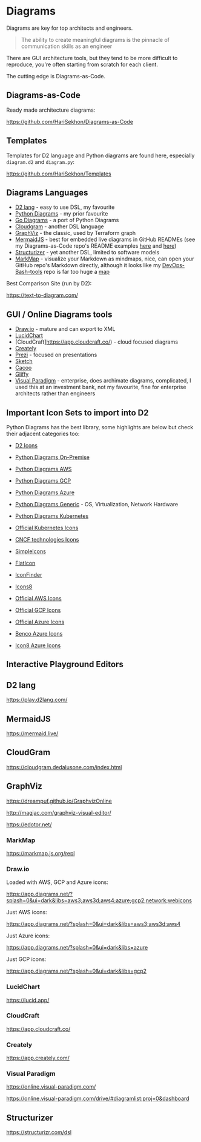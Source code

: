 # Diagrams

Diagrams are key for top architects and engineers.

> The ability to create meaningful diagrams is the pinnacle of communication skills as an engineer

There are GUI architecture tools, but they tend to be more difficult to reproduce, you're often starting from scratch for each client.

The cutting edge is Diagrams-as-Code.

## Diagrams-as-Code

Ready made architecture diagrams:

https://github.com/HariSekhon/Diagrams-as-Code

## Templates

Templates for D2 language and Python diagrams are found here, especially `diagram.d2` and `diagram.py`:

https://github.com/HariSekhon/Templates

## Diagrams Languages

- [D2 lang](https://d2lang.com/) - easy to use DSL, my favourite
- [Python Diagrams](https://diagrams.mingrammer.com/) - my prior favourite
- [Go Diagrams](https://github.com/blushft/go-diagrams) - a port of Python Diagrams
- [Cloudgram](https://cloudgram.dedalusone.com/index.html) - another DSL language
- [GraphViz](https://graphviz.org/) - the classic, used by Terraform graph
- [MermaidJS](https://mermaid.js.org/) - best for embedded live diagrams in GitHub READMEs
(see my Diagrams-as-Code repo's README examples
[here](https://github.com/HariSekhon/Diagrams-as-Code/blob/master/README.md#github-flow-with-jira-ticket-integration)
and [here](https://github.com/HariSekhon/Diagrams-as-Code/blob/master/README.md#git---environment-branches))
- [Structurizer](https://structurizr.com/dsl) - yet another DSL, limited to software models
- [MarkMap](https://github.com/markmap/markmap) - visualize your Markdown as mindmaps, nice, can open your GitHub repo's
Markdown directly, although it looks like my
[DevOps-Bash-tools](https://github.com/HariSekhon/DevOps-Bash-tools)
repo is far too huge a
[map](https://markmap.js.org/repl#?d=github%3AHariSekhon%2FDevOps-Bash-tools%40master%3AREADME.md)

Best Comparison Site (run by D2):

https://text-to-diagram.com/

## GUI / Online Diagrams tools

- [Draw.io](https://app.diagrams.net) - mature and can export to XML
- [LucidChart](https://lucid.app/)
- [CloudCraft]https://app.cloudcraft.co/) - cloud focused diagrams
- [Creately](https://app.creately.com/)
- [Prezi](https://prezi.com/) - focused on presentations
- [Sketch](https://www.sketch.com/)
- [Cacoo](https://nulab.com/cacoo/)
- [Gliffy](https://www.gliffy.com/)
- [Visual Paradigm](https://www.visual-paradigm.com/) - enterprise, does archimate diagrams, complicated, I used this at an investment bank, not my favourite, fine for enterprise architects rather than engineers

## Important Icon Sets to import into D2

Python Diagrams has the best library, some highlights are below but check their adjacent categories too:

- [D2 Icons](https://icons.terrastruct.com/)


- [Python Diagrams On-Premise](https://diagrams.mingrammer.com/docs/nodes/onprem)
- [Python Diagrams AWS](https://diagrams.mingrammer.com/docs/nodes/aws)
- [Python Diagrams GCP](https://diagrams.mingrammer.com/docs/nodes/gcp)
- [Python Diagrams Azure](https://diagrams.mingrammer.com/docs/nodes/azure)
- [Python Diagrams Generic](https://diagrams.mingrammer.com/docs/nodes/generic) - OS, Virtualization, Network Hardware
- [Python Diagrams Kubernetes](https://diagrams.mingrammer.com/docs/nodes/k8s)


- [Official Kubernetes Icons](https://github.com/kubernetes/community/tree/master/icons)



- [CNCF technologies Icons](https://landscape.cncf.io/card-mode)


- [SimpleIcons](https://simpleicons.org/)


- [FlatIcon](https://www.flaticon.com/)


- [IconFinder](https://www.iconfinder.com/)


- [Icons8](https://icons8.com/)


- [Official AWS Icons](https://aws.amazon.com/architecture/icons/)


- [Official GCP Icons](https://cloud.google.com/icons)


- [Official Azure Icons](https://learn.microsoft.com/en-us/azure/architecture/icons/)
- [Benco Azure Icons](https://code.benco.io/icon-collection/azure-icons/)
- [Icon8 Azure Icons](https://icons8.com/icons/set/azure)

## Interactive Playground Editors

## D2 lang

https://play.d2lang.com/

## MermaidJS

https://mermaid.live/

## CloudGram

https://cloudgram.dedalusone.com/index.html

## GraphViz

https://dreampuf.github.io/GraphvizOnline

http://magjac.com/graphviz-visual-editor/

https://edotor.net/

### MarkMap

https://markmap.js.org/repl

### Draw.io

Loaded with AWS, GCP and Azure icons:

https://app.diagrams.net/?splash=0&ui=dark&libs=aws3;aws3d;aws4;azure;gcp2;network;webicons

Just AWS icons:

https://app.diagrams.net/?splash=0&ui=dark&libs=aws3;aws3d;aws4

Just Azure icons:

https://app.diagrams.net/?splash=0&ui=dark&libs=azure

Just GCP icons:

https://app.diagrams.net/?splash=0&ui=dark&libs=gcp2

### LucidChart

https://lucid.app/

### CloudCraft

https://app.cloudcraft.co/

### Creately

https://app.creately.com/

### Visual Paradigm

https://online.visual-paradigm.com/

https://online.visual-paradigm.com/drive/#diagramlist:proj=0&dashboard

## Structurizer

https://structurizr.com/dsl
